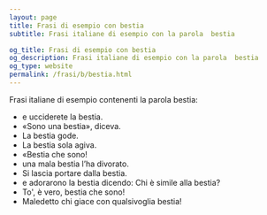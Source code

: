 ```yaml
---
layout: page
title: Frasi di esempio con bestia 
subtitle: Frasi italiane di esempio con la parola  bestia

og_title: Frasi di esempio con bestia 
og_description: Frasi italiane di esempio con la parola  bestia
og_type: website
permalink: /frasi/b/bestia.html
---
```


Frasi italiane di esempio contenenti la parola bestia:


- e ucciderete la bestia.
- «Sono una bestia», diceva.
- La bestia gode.
- La bestia sola agiva.
- «Bestia che sono!
- una mala bestia l’ha divorato.
- Si lascia portare dalla bestia.
- e adorarono la bestia dicendo: Chi è simile alla bestia?
- To', è vero, bestia che sono!
- Maledetto chi giace con qualsivoglia bestia!

